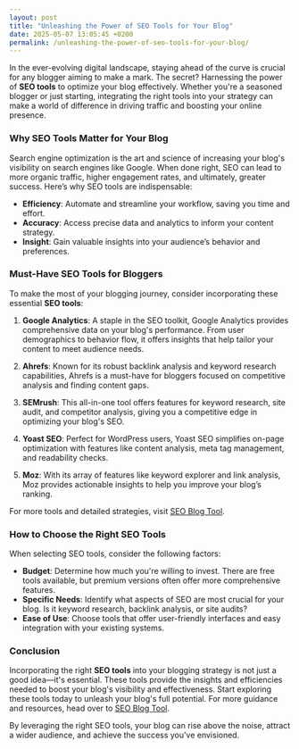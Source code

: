 ```yaml
---
layout: post
title: "Unleashing the Power of SEO Tools for Your Blog"
date: 2025-05-07 13:05:45 +0200
permalink: /unleashing-the-power-of-seo-tools-for-your-blog/
---
```



In the ever-evolving digital landscape, staying ahead of the curve is crucial for any blogger aiming to make a mark. The secret? Harnessing the power of **SEO tools** to optimize your blog effectively. Whether you're a seasoned blogger or just starting, integrating the right tools into your strategy can make a world of difference in driving traffic and boosting your online presence.

### Why SEO Tools Matter for Your Blog

Search engine optimization is the art and science of increasing your blog's visibility on search engines like Google. When done right, SEO can lead to more organic traffic, higher engagement rates, and ultimately, greater success. Here’s why SEO tools are indispensable:

- **Efficiency**: Automate and streamline your workflow, saving you time and effort.
- **Accuracy**: Access precise data and analytics to inform your content strategy.
- **Insight**: Gain valuable insights into your audience’s behavior and preferences.

### Must-Have SEO Tools for Bloggers

To make the most of your blogging journey, consider incorporating these essential **SEO tools**:

1. **Google Analytics**: A staple in the SEO toolkit, Google Analytics provides comprehensive data on your blog's performance. From user demographics to behavior flow, it offers insights that help tailor your content to meet audience needs.

2. **Ahrefs**: Known for its robust backlink analysis and keyword research capabilities, Ahrefs is a must-have for bloggers focused on competitive analysis and finding content gaps.

3. **SEMrush**: This all-in-one tool offers features for keyword research, site audit, and competitor analysis, giving you a competitive edge in optimizing your blog's SEO.

4. **Yoast SEO**: Perfect for WordPress users, Yoast SEO simplifies on-page optimization with features like content analysis, meta tag management, and readability checks.

5. **Moz**: With its array of features like keyword explorer and link analysis, Moz provides actionable insights to help you improve your blog’s ranking.

For more tools and detailed strategies, visit [SEO Blog Tool](https://seoblogtool.com/).

### How to Choose the Right SEO Tools

When selecting SEO tools, consider the following factors:

- **Budget**: Determine how much you're willing to invest. There are free tools available, but premium versions often offer more comprehensive features.
- **Specific Needs**: Identify what aspects of SEO are most crucial for your blog. Is it keyword research, backlink analysis, or site audits?
- **Ease of Use**: Choose tools that offer user-friendly interfaces and easy integration with your existing systems.

### Conclusion

Incorporating the right **SEO tools** into your blogging strategy is not just a good idea—it's essential. These tools provide the insights and efficiencies needed to boost your blog's visibility and effectiveness. Start exploring these tools today to unleash your blog's full potential. For more guidance and resources, head over to [SEO Blog Tool](https://seoblogtool.com/).

By leveraging the right SEO tools, your blog can rise above the noise, attract a wider audience, and achieve the success you’ve envisioned.